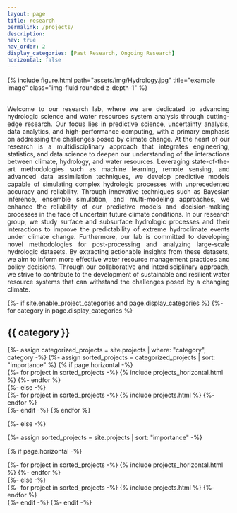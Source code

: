 ```yaml
---
layout: page
title: research
permalink: /projects/
description:
nav: true
nav_order: 2
display_categories: [Past Research, Ongoing Research]
horizontal: false
---
```


<div class="row justify-content-sm-center">
    <div class="col-sm-10 mt-3 mt-md-0">
        {% include figure.html path="assets/img/Hydrology.jpg" title="example image" class="img-fluid rounded z-depth-1" %}
    </div>
</div>

<br>
<p style="text-align: justify;">Welcome to our research lab, where we are dedicated to advancing hydrologic science and water resources system analysis through cutting-edge research. Our focus lies in predictive science, uncertainty analysis, data analytics, and high-performance computing, with a primary emphasis on addressing the challenges posed by climate change. At the heart of our research is a multidisciplinary approach that integrates engineering, statistics, and data science to deepen our understanding of the interactions between climate, hydrology, and water resources. Leveraging state-of-the-art methodologies such as machine learning, remote sensing, and advanced data assimilation techniques, we develop predictive models capable of simulating complex hydrologic processes with unprecedented accuracy and reliability. Through innovative techniques such as Bayesian inference, ensemble simulation, and multi-modeling approaches, we enhance the reliability of our predictive models and decision-making processes in the face of uncertain future climate conditions. In our research group, we study surface and subsurface hydrologic processes and their interactions to improve the predictability of extreme hydroclimate events under climate change. Furthermore, our lab is committed to developing novel methodologies for post-processing and analyzing large-scale hydrologic datasets. By extracting actionable insights from these datasets, we aim to inform more effective water resource management practices and policy decisions. Through our collaborative and interdisciplinary approach, we strive to contribute to the development of sustainable and resilient water resource systems that can withstand the challenges posed by a changing climate.<br>


<!-- pages/projects.md -->
<div class="projects">
{%- if site.enable_project_categories and page.display_categories %}
  <!-- Display categorized projects -->
  {%- for category in page.display_categories %}
  <h2 class="category">{{ category }}</h2>
  {%- assign categorized_projects = site.projects | where: "category", category -%}
  {%- assign sorted_projects = categorized_projects | sort: "importance" %}
  <!-- Generate cards for each project -->
  {% if page.horizontal -%}
  <div class="container">
    <div class="row row-cols-2">
    {%- for project in sorted_projects -%}
      {% include projects_horizontal.html %}
    {%- endfor %}
    </div>
  </div>
  {%- else -%}
  <div class="grid">
    {%- for project in sorted_projects -%}
      {% include projects.html %}
    {%- endfor %}
  </div>
  {%- endif -%}
  {% endfor %}

{%- else -%}
<!-- Display projects without categories -->
  {%- assign sorted_projects = site.projects | sort: "importance" -%}
  <!-- Generate cards for each project -->
  {% if page.horizontal -%}
  <div class="container">
    <div class="row row-cols-2">
    {%- for project in sorted_projects -%}
      {% include projects_horizontal.html %}
    {%- endfor %}
    </div>
  </div>
  {%- else -%}
  <div class="grid">
    {%- for project in sorted_projects -%}
      {% include projects.html %}
    {%- endfor %}
  </div>
  {%- endif -%}
{%- endif -%}
</div>
